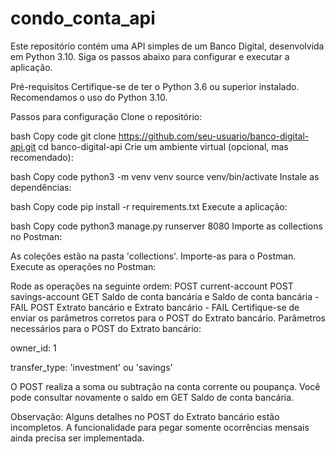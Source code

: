 # condo_conta_api

Este repositório contém uma API simples de um Banco Digital, desenvolvida em Python 3.10. Siga os passos abaixo para configurar e executar a aplicação.

Pré-requisitos
Certifique-se de ter o Python 3.6 ou superior instalado. Recomendamos o uso do Python 3.10.

Passos para configuração
Clone o repositório:

bash
Copy code
git clone https://github.com/seu-usuario/banco-digital-api.git
cd banco-digital-api
Crie um ambiente virtual (opcional, mas recomendado):

bash
Copy code
python3 -m venv venv
source venv/bin/activate
Instale as dependências:

bash
Copy code
pip install -r requirements.txt
Execute a aplicação:

bash
Copy code
python3 manage.py runserver 8080
Importe as collections no Postman:

As coleções estão na pasta 'collections'. Importe-as para o Postman.
Execute as operações no Postman:

Rode as operações na seguinte ordem:
POST current-account
POST savings-account
GET Saldo de conta bancária e Saldo de conta bancária - FAIL
POST Extrato bancário e Extrato bancário - FAIL
Certifique-se de enviar os parâmetros corretos para o POST do Extrato bancário.
Parâmetros necessários para o POST do Extrato bancário:

owner_id: 1

transfer_type: 'investment' ou 'savings'

O POST realiza a soma ou subtração na conta corrente ou poupança. Você pode consultar novamente o saldo em GET Saldo de conta bancária.

Observação: Alguns detalhes no POST do Extrato bancário estão incompletos. A funcionalidade para pegar somente ocorrências mensais ainda precisa ser implementada.
